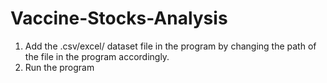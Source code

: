 # Vaccine-Stocks-Analysis
1. Add the .csv/excel/ dataset file in the program by changing the path of the file in the program accordingly.
2. Run the program
